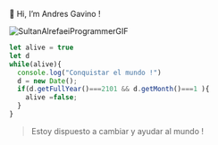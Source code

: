 👋 Hi, I’m Andres Gavino !


![SultanAlrefaeiProgrammerGIF](https://user-images.githubusercontent.com/50000912/196997214-48509ce3-278f-4d9c-b5bf-57c148545ccc.gif)

```javascript
let alive = true 
let d 
while(alive){
  console.log("Conquistar el mundo !")
  d = new Date();
  if(d.getFullYear()===2101 && d.getMonth()===1 ){
    alive =false;
  }
}
```

























> Estoy dispuesto a cambiar y ayudar al mundo !
